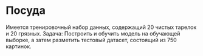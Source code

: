 # Посуда
Имеется тренировочный набор данных, содержащий 20 чистых тарелок и 20 грязных. Задача: Построить и обучить модель на обучающей выборке, а затем разметить тестовый датасет, состоящий из 750 картинок.
